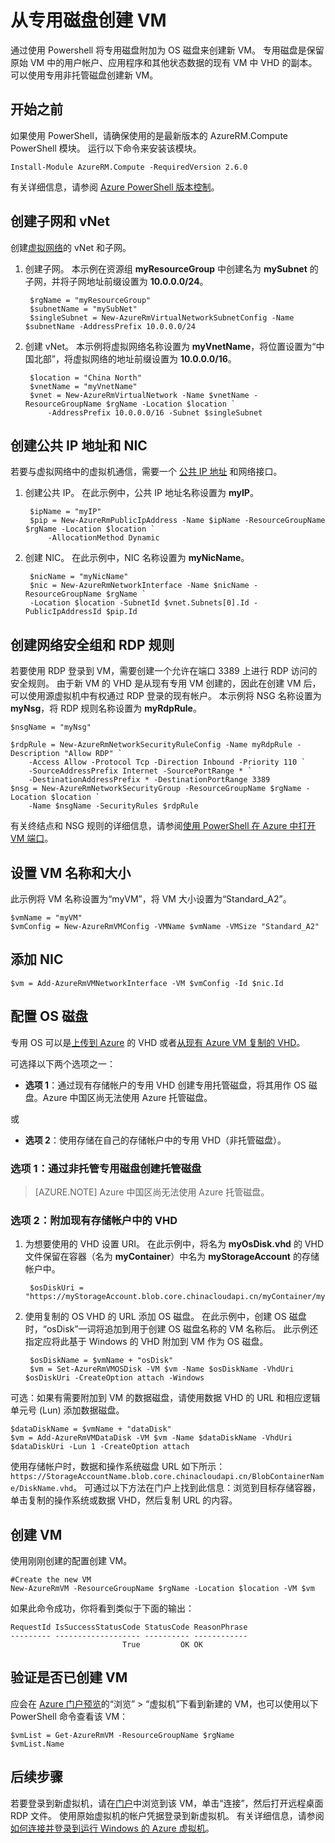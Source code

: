 <properties
    pageTitle="从 Azure 中的专用磁盘创建 VM | Azure"
    description="在 Resource Manager 部署模型中，通过附加专用非托管磁盘来创建新 VM。"
    services="virtual-machines-windows"
    documentationcenter=""
    author="cynthn"
    manager="timlt"
    editor=""
    tags="azure-resource-manager"
    translationtype="Human Translation" />
<tags
    ms.assetid="3b7d3cd5-e3d7-4041-a2a7-0290447458ea"
    ms.service="virtual-machines-windows"
    ms.workload="infrastructure-services"
    ms.tgt_pltfrm="vm-windows"
    ms.devlang="na"
    ms.topic="article"
    ms.date="02/06/2017"
    wacn.date="04/24/2017"
    ms.author="cynthn"
    ms.sourcegitcommit="a114d832e9c5320e9a109c9020fcaa2f2fdd43a9"
    ms.openlocfilehash="d73e07821c60f5cebf38746ccc47a32a6c000504"
    ms.lasthandoff="04/14/2017" />

# <a name="create-a-vm-from-a-specialized-disk"></a>从专用磁盘创建 VM

通过使用 Powershell 将专用磁盘附加为 OS 磁盘来创建新 VM。 专用磁盘是保留原始 VM 中的用户帐户、应用程序和其他状态数据的现有 VM 中 VHD 的副本。 可以使用专用非托管磁盘创建新 VM。

## <a name="before-you-begin"></a>开始之前
如果使用 PowerShell，请确保使用的是最新版本的 AzureRM.Compute PowerShell 模块。 运行以下命令来安装该模块。

    Install-Module AzureRM.Compute -RequiredVersion 2.6.0

有关详细信息，请参阅 [Azure PowerShell 版本控制](https://docs.microsoft.com/zh-cn/powershell/azureps-cmdlets-docs/#azure-powershell-versioning)。

## <a name="create-the-subnet-and-vnet"></a>创建子网和 vNet

创建[虚拟网络](/documentation/articles/virtual-networks-overview/)的 vNet 和子网。

1. 创建子网。 本示例在资源组 **myResourceGroup** 中创建名为 **mySubnet** 的子网，并将子网地址前缀设置为 **10.0.0.0/24**。

        $rgName = "myResourceGroup"
        $subnetName = "mySubNet"
        $singleSubnet = New-AzureRmVirtualNetworkSubnetConfig -Name $subnetName -AddressPrefix 10.0.0.0/24

2. 创建 vNet。 本示例将虚拟网络名称设置为 **myVnetName**，将位置设置为“中国北部”，将虚拟网络的地址前缀设置为 **10.0.0.0/16**。 

        $location = "China North"
        $vnetName = "myVnetName"
        $vnet = New-AzureRmVirtualNetwork -Name $vnetName -ResourceGroupName $rgName -Location $location `
            -AddressPrefix 10.0.0.0/16 -Subnet $singleSubnet

## <a name="create-a-public-ip-address-and-nic"></a>创建公共 IP 地址和 NIC
若要与虚拟网络中的虚拟机通信，需要一个 [公共 IP 地址](/documentation/articles/virtual-network-ip-addresses-overview-arm/) 和网络接口。

1. 创建公共 IP。 在此示例中，公共 IP 地址名称设置为 **myIP**。

        $ipName = "myIP"
        $pip = New-AzureRmPublicIpAddress -Name $ipName -ResourceGroupName $rgName -Location $location `
            -AllocationMethod Dynamic

2. 创建 NIC。 在此示例中，NIC 名称设置为 **myNicName**。

        $nicName = "myNicName"
        $nic = New-AzureRmNetworkInterface -Name $nicName -ResourceGroupName $rgName `
        -Location $location -SubnetId $vnet.Subnets[0].Id -PublicIpAddressId $pip.Id

## <a name="create-the-network-security-group-and-an-rdp-rule"></a>创建网络安全组和 RDP 规则
若要使用 RDP 登录到 VM，需要创建一个允许在端口 3389 上进行 RDP 访问的安全规则。 由于新 VM 的 VHD 是从现有专用 VM 创建的，因此在创建 VM 后，可以使用源虚拟机中有权通过 RDP 登录的现有帐户。
本示例将 NSG 名称设置为 **myNsg**，将 RDP 规则名称设置为 **myRdpRule**。

    $nsgName = "myNsg"

    $rdpRule = New-AzureRmNetworkSecurityRuleConfig -Name myRdpRule -Description "Allow RDP" `
        -Access Allow -Protocol Tcp -Direction Inbound -Priority 110 `
        -SourceAddressPrefix Internet -SourcePortRange * `
        -DestinationAddressPrefix * -DestinationPortRange 3389
    $nsg = New-AzureRmNetworkSecurityGroup -ResourceGroupName $rgName -Location $location `
        -Name $nsgName -SecurityRules $rdpRule


有关终结点和 NSG 规则的详细信息，请参阅[使用 PowerShell 在 Azure 中打开 VM 端口](/documentation/articles/virtual-machines-windows-nsg-quickstart-powershell/)。

## <a name="set-the-vm-name-and-size"></a>设置 VM 名称和大小

此示例将 VM 名称设置为“myVM”，将 VM 大小设置为“Standard_A2”。

    $vmName = "myVM"
    $vmConfig = New-AzureRmVMConfig -VMName $vmName -VMSize "Standard_A2"

## <a name="add-the-nic"></a>添加 NIC

    $vm = Add-AzureRmVMNetworkInterface -VM $vmConfig -Id $nic.Id

## <a name="configure-the-os-disk"></a>配置 OS 磁盘

专用 OS 可以是[上传到 Azure](/documentation/articles/virtual-machines-windows-upload-image/) 的 VHD 或者[从现有 Azure VM 复制的 VHD](/documentation/articles/virtual-machines-windows-vhd-copy/)。 

可选择以下两个选项之一：
- **选项 1**：通过现有存储帐户的专用 VHD 创建专用托管磁盘，将其用作 OS 磁盘。Azure 中国区尚无法使用 Azure 托管磁盘。

或 

- **选项 2**：使用存储在自己的存储帐户中的专用 VHD（非托管磁盘）。 

### <a name="option-1-create-a-managed-disk-from-an-unmanaged-specialized-disk"></a>选项 1：通过非托管专用磁盘创建托管磁盘

>[AZURE.NOTE] Azure 中国区尚无法使用 Azure 托管磁盘。

### <a name="option-2-attach-a-vhd-that-is-in-an-existing-storage-account"></a>选项 2：附加现有存储帐户中的 VHD

1. 为想要使用的 VHD 设置 URI。 在此示例中，将名为 **myOsDisk.vhd** 的 VHD 文件保留在容器（名为 **myContainer**）中名为 **myStorageAccount** 的存储帐户中。

        $osDiskUri = "https://myStorageAccount.blob.core.chinacloudapi.cn/myContainer/myOsDisk.vhd"

2. 使用复制的 OS VHD 的 URL 添加 OS 磁盘。 在此示例中，创建 OS 磁盘时，“osDisk”一词将追加到用于创建 OS 磁盘名称的 VM 名称后。 此示例还指定应将此基于 Windows 的 VHD 附加到 VM 作为 OS 磁盘。

        $osDiskName = $vmName + "osDisk"
        $vm = Set-AzureRmVMOSDisk -VM $vm -Name $osDiskName -VhdUri $osDiskUri -CreateOption attach -Windows

可选：如果有需要附加到 VM 的数据磁盘，请使用数据 VHD 的 URL 和相应逻辑单元号 (Lun) 添加数据磁盘。

    $dataDiskName = $vmName + "dataDisk"
    $vm = Add-AzureRmVMDataDisk -VM $vm -Name $dataDiskName -VhdUri $dataDiskUri -Lun 1 -CreateOption attach

使用存储帐户时，数据和操作系统磁盘 URL 如下所示：`https://StorageAccountName.blob.core.chinacloudapi.cn/BlobContainerName/DiskName.vhd`。 可通过以下方法在门户上找到此信息：浏览到目标存储容器，单击复制的操作系统或数据 VHD，然后复制 URL 的内容。

## <a name="create-the-vm"></a>创建 VM

使用刚刚创建的配置创建 VM。

    #Create the new VM
    New-AzureRmVM -ResourceGroupName $rgName -Location $location -VM $vm

如果此命令成功，你将看到类似于下面的输出：

    RequestId IsSuccessStatusCode StatusCode ReasonPhrase
    --------- ------------------- ---------- ------------
                             True         OK OK   


## <a name="verify-that-the-vm-was-created"></a>验证是否已创建 VM
应会在 [Azure 门户预览](https://portal.azure.cn)的“浏览” > “虚拟机”下看到新建的 VM，也可以使用以下 PowerShell 命令查看该 VM：

    $vmList = Get-AzureRmVM -ResourceGroupName $rgName
    $vmList.Name

## <a name="next-steps"></a>后续步骤
若要登录到新虚拟机，请在[门户](https://portal.azure.cn)中浏览到该 VM，单击“连接”，然后打开远程桌面 RDP 文件。 使用原始虚拟机的帐户凭据登录到新虚拟机。 有关详细信息，请参阅[如何连接并登录到运行 Windows 的 Azure 虚拟机](/documentation/articles/virtual-machines-windows-connect-logon/)。
<!--Update_Description: wording update-->